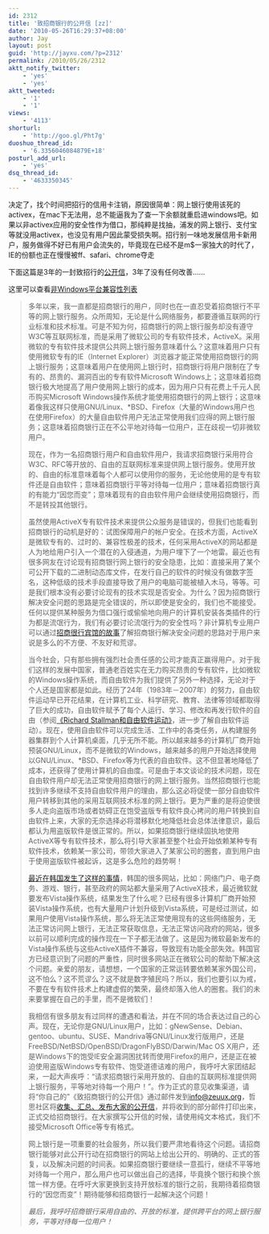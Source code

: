 ```yaml
---
id: 2312
title: '致招商银行的公开信 [zz]'
date: '2010-05-26T16:29:37+08:00'
author: Jay
layout: post
guid: 'http://jayxu.com/?p=2312'
permalink: /2010/05/26/2312
aktt_notify_twitter:
    - 'yes'
    - 'yes'
aktt_tweeted:
    - '1'
    - '1'
views:
    - '4113'
shorturl:
    - 'http://goo.gl/Pht7g'
duoshuo_thread_id:
    - '6.3356046084879E+18'
posturl_add_url:
    - 'yes'
dsq_thread_id:
    - '4633350345'
---
```


决定了，找个时间把招行的信用卡注销，原因很简单：网上银行使用该死的activex，在mac下无法用，总不能逼我为了查一下余额就重启进windows吧。如果以非activex应用的安全性作为借口，那纯粹是找抽，浦发的网上银行、支付宝等就没用activex，也没见有用户因此蒙受损失啊。招行别一味地发展信用卡新用户，服务做得不好已有用户会流失的，毕竟现在已经不是m$一家独大的时代了，IE的份额也正在慢慢被ff、safari、chrome夺走

下面这篇是3年的一封致招行的<a href="http://www.zeuux.org/blog/content/3615/" target="_blank">公开信</a>，3年了没有任何改善……

这里可以查看<a href="http://www.openbanks.info/" target="_blank">非Windows平台兼容性列表</a>
<blockquote>多年以来，我一直都是招商银行的用户，同时也在一直忍受着招商银行不平等的网上银行服务。众所周知，无论是什么网络服务，都要遵循互联网的行业标准和技术标准。可是不知为何，招商银行的网上银行服务却没有遵守W3C等互联网标准，而是采用了微软公司的专有软件技术，ActiveX。采用微软的专有软件技术提供公共网上银行服务意味着什么？这意味着用户只有使用微软专有的IE（Internet Explorer）浏览器才能正常使用招商银行的网上银行服务；这意味着用户在使用网上银行时，招商银行将用户限制在了专有的、昂贵的、漏洞百出的专有软件Microsoft Windows上；这意味着招商银行极大地提高了用户使用网上银行的成本，因为用户只有花费上千元人民币购买Microsoft Windows操作系统才能使用招商银行的网上银行；这意味着像我这样只使用GNU/Linux、*BSD、Firefox（大量的Windows用户也在使用Firefox）的大量自由软件用户无法正常使用我们应得的网上银行服务；这意味着招商银行正在不公平地对待每一位用户，正在歧视一切非微软用户。

现在，作为一名招商银行用户和自由软件用户，我请求招商银行采用符合W3C、RFC等开放的、自由的互联网标准来提供网上银行服务。使用开放的、自由的标准意味着每个人都可以使用你的服务，无论他使用的是专有软件还是自由软件；意味着招商银行平等对待每一位用户；意味着招商银行真的有能力“因您而变”；意味着现有的自由软件用户会继续使用招商银行，而不是转投其他银行。

虽然使用ActiveX专有软件技术来提供公众服务是错误的，但我们也能看到招商银行的动机是好的：试图保障用户的帐户安全。在技术方面，ActiveX是微软专有的、过时的、兼容性极差的技术，任何采用ActiveX的网站都是人为地给用户引入一个潜在的入侵通道，为用户埋下了一个地雷。最近也有很多网友在讨论现有招商银行网上银行的安全隐患，比如：直接采用了某个可公开下载的二进制动态库文件，在发行自己的软件的时候没有做数字签名，这种低级的技术手段直接导致了用户的电脑可能被植入木马，等等。可是我们根本没有必要讨论现有的技术实现是否安全。为什么？因为招商银行解决安全问题的思路是完全错误的，所以即使是安全的，我们也不能接受。任何以提供某种服务为借口强行或偷偷地向用户的计算机安装各类插件的行为都是流氓行为，我们有必要讨论流氓行为的安全性吗？非计算机专业用户可以通过<a href="http://www.zeuux.com/campaign/cmb-campaign-parody.cn.html">招商很行宾馆的故事</a>了解招商银行解决安全问题的思路对于用户来说是多么的不方便、不友好和荒谬。

当今社会，只有那些拥有强烈社会责任感的公司才能真正赢得用户。对于我们这样的发展中国家，普通老百姓实在无力购买昂贵的专有软件，比如微软的Windows操作系统，而自由软件为我们提供了另外一种选择，无论对于个人还是国家都是如此。经历了24年（1983年－2007年）的努力，自由软件运动早已开花结果，在计算机工业、科学研究、教育、法律等领域都取得了巨大的成功，自由软件赋予了每个人运行、学习、修改和再发行软件的自由（参阅<a href="http://www.zeuux.org/blog/content/3614/">《Richard Stallman和自由软件运动》</a>，进一步了解自由软件运动）。现在，使用自由软件可以完成生活、工作中的各类任务，从构建服务器集群到个人计算机桌面，几乎无所不能。所以越来越多的计算机厂商开始预装GNU/Linux，而不是微软的Windows，越来越多的用户开始选择使用以GNU/Linux、*BSD、Firefox等为代表的自由软件。这不但显著地降低了成本，还获得了使用计算机的自由度。可是由于本文谈论的技术问题，现在自由软件用户却无法正常使用招商银行的网上银行服务。当然招商银行也能找到许多继续不支持自由软件用户的理由，那么这必将促使一部分自由软件用户转移到其他的采用互联网技术标准的网上银行。更为严重的是将迫使很多人走向盗版市场或者妨碍正在饱受盗版专有软件良心拷问的用户转换到自由软件上来，大家的无奈选择必将潜移默化地降低社会总体法律意识，最后都认为用盗版软件是很正常的。所以，如果招商银行继续固执地使用ActiveX等专有软件技术，那么将引导大家甚至整个社会开始依赖某种专有软件技术，依赖某一家公司，带领大家进入了某家公司的圈套，直到用户由于使用盗版软件被起诉，这是多么危险的趋势啊！

<a href="http://english.chosun.com/w21data/html/news/200701/200701240013.html" target="_blank">最近在韩国发生了这样的事情</a>，韩国的很多网站，比如：网络门户、电子商务、游戏、银行，甚至政府的网站都大量采用了ActiveX技术，最近微软就要发布Vista操作系统，结果发生了什么呢？已经有很多计算机厂商开始预装Vista操作系统，也有大量用户计划升级到Vista系统，可是经过测试，如果用户使用Vista操作系统，那么将无法正常使用现有的这些网络服务，无法正常访问网上银行，无法正常获取信息，无法正常访问政府的网站，很多以前可以顺利完成的操作现在一下子都无法做了。这是因为微软最新发布的Vista操作系统与这些ActiveX插件不兼容，导致现有功能全部失效。韩国官方已经意识到了问题的严重性，同时很多网站正在微软公司的帮助下解决这个问题。亲爱的朋友，请想想，一个国家的正常运转要依赖某家外国公司，这不怕么？这不荒谬么？这不就是数字殖民吗？所以，我们也要引以为戒，不要在专有软件技术上构建虚假的繁荣，最终却落入他人的圈套。我们的未来要掌握在自己的手里，而不是微软们！

我相信有很多朋友有过同样的遭遇和看法，并在不同的场合表达过自己的心声。现在，无论你是GNU/Linux用户，比如：gNewSense、Debian、gentoo、ubuntu、SUSE、Mandriva等GNU/Linux发行版用户，还是FreeBSD/NetBSD/OpenBSD/DragonFlyBSD/Darwin/Mac OS X用户，还是Windows下的饱受IE安全漏洞困扰转而使用Firefox的用户，还是正在被迫使用盗版Windows专有软件、饱受道德诘难的用户，我呼吁大家团结起来，一起大声疾呼：“请求招商银行采用开放的、自由的互联网标准提供网上银行服务，平等地对待每一个用户！”。作为正式的意见收集渠道，请将“你自己的”《致招商银行的公开信》通过邮件发到<a href="mailto:info@zeuux.org">info@zeuux.org</a>，哲思社区将<a href="http://www.zeuux.com/campaign/open-letter-to-cmb-from-community.cn.html">收集、汇总、发布大家的公开信</a>，并将收到的部分邮件打印出来，正式交给招商银行。在大家撰写公开信的时候，请使用纯文本格式，我们不接受Microsoft Office等专有格式。

网上银行是一项重要的社会服务，所以我们要严肃地看待这个问题。请招商银行能够对此公开行动在招商银行的网站上给出公开的、明确的、正式的答复，以及解决问题的时间表。如果招商银行要继续一意孤行，继续不平等地对待每一个用户，那么用户也可以做出自己的选择，毕竟换个银行和换个旅馆一样方便。在呼吁大家更换到支持开放标准的银行之前，我期待着招商银行的“因您而变”！期待能够和招商银行一起解决这个问题！

<em>最后，我呼吁招商银行采用自由的、开放的标准，提供跨平台的网上银行服务，平等对待每一位用户！</em></blockquote>
